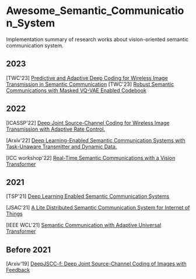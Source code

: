 # Awesome_Semantic_Communication_System
Implementation summary of research works about vision-oriented semantic communication system.

## 2023
[TWC'23] [Predictive and Adaptive Deep Coding for Wireless Image Transmission in Semantic Communication](https://github.com/wyzhang-ustb/Predictive-and-Adaptive-Deep-Coding-for-Wireless-Image-Transmission-in-Semantic-Communication)
[TWC'23] [Robust Semantic Communications with Masked VQ-VAE Enabled Codebook](https://github.com/hqyyqh888/RobustSemanComm)


## 2022
[ICASSP'22] [Deep Joint Source-Channel Coding for Wireless Image Transmission with Adaptive Rate Control.](https://github.com/mingyuyng/Dynamic_JSCC)

[Arxiv'22] [Deep Learning-Enabled Semantic Communication Systems with Task-Unaware Transmitter and Dynamic Data.](https://github.com/SJTU-mxtao/Semantic-Communication-Systems)

[ICC workshop'22] [Real-Time Semantic Communications with a Vision Transformer](https://github.com/maybeliuchuan/Task-Oriented-Semantic-Communications)


## 2021
[TSP'21] [Deep Learning Enabled Semantic Communication Systems](https://github.com/HQXie0910/The-implementations-of-DeepSC)

[JSAC'21] [A Lite Distributed Semantic Communication System for Internet of Things](https://github.com/HQXie0910/Lite-DeepSC)

[IEEE WCL'21] [Semantic Communication with Adaptive Universal Transformer](https://github.com/qqy2021/semantic-communication-)

## Before 2021
[Arxiv'19] [DeepJSCC-f: Deep Joint Source-Channel Coding of Images with Feedback](https://github.com/kurka/deepJSCC-feedback)
